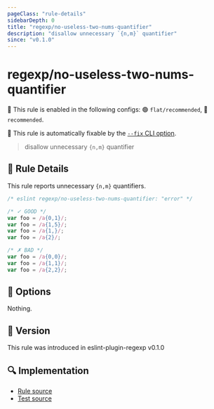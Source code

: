 ```yaml
---
pageClass: "rule-details"
sidebarDepth: 0
title: "regexp/no-useless-two-nums-quantifier"
description: "disallow unnecessary `{n,m}` quantifier"
since: "v0.1.0"
---
```

# regexp/no-useless-two-nums-quantifier

💼 This rule is enabled in the following configs: 🟢 `flat/recommended`, 🔵 `recommended`.

🔧 This rule is automatically fixable by the [`--fix` CLI option](https://eslint.org/docs/latest/user-guide/command-line-interface#--fix).

<!-- end auto-generated rule header -->

> disallow unnecessary `{n,m}` quantifier

## :book: Rule Details

This rule reports unnecessary `{n,m}` quantifiers.

<eslint-code-block fix>

```js
/* eslint regexp/no-useless-two-nums-quantifier: "error" */

/* ✓ GOOD */
var foo = /a{0,1}/;
var foo = /a{1,5}/;
var foo = /a{1,}/;
var foo = /a{2}/;

/* ✗ BAD */
var foo = /a{0,0}/;
var foo = /a{1,1}/;
var foo = /a{2,2}/;
```

</eslint-code-block>

## :wrench: Options

Nothing.

## :rocket: Version

This rule was introduced in eslint-plugin-regexp v0.1.0

## :mag: Implementation

- [Rule source](https://github.com/ota-meshi/eslint-plugin-regexp/blob/master/lib/rules/no-useless-two-nums-quantifier.ts)
- [Test source](https://github.com/ota-meshi/eslint-plugin-regexp/blob/master/tests/lib/rules/no-useless-two-nums-quantifier.ts)
